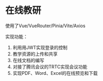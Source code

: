 # 在线教研

使用了Vue/VueRouter/Pinia/Vite/Axios

实现功能：

1. 利用用JWT实现登录的控制
2. 教学资源的上传和共享
3. 在线文档的编写
4. 对接了腾讯会议的TRTC实现会议功能
5. 实现PDF、Word、Excel的在线预览和下载
